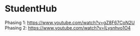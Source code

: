 # StudentHub
Phasing 1: https://www.youtube.com/watch?v=gZ8F67CoN2U
<br/>
Phasing 2: https://www.youtube.com/watch?v=ILysnhvo1O4
